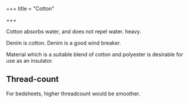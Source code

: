 +++
title = "Cotton"

+++

Cotton absorbs water, and does not repel water. heavy.

Denim is cotton. Denim is a good wind breaker.

Material which is a suitable blend of cotton and polyester is desirable for use as an insulator.

## Thread-count
For bedsheets, higher threadcount would be smoother.